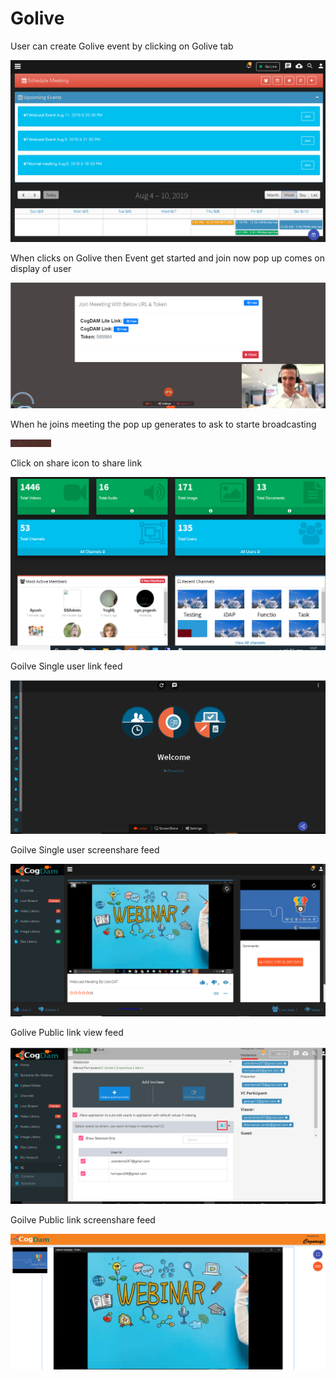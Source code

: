 # Golive

User can create Golive event by clicking on Golive tab 

![](.gitbook/assets/image%20%2864%29.png)

When clicks on Golive then Event get started and join now pop up comes on display of user

![](.gitbook/assets/image%20%28309%29.png)

When he joins meeting the pop up generates to ask to starte broadcasting 

![](.gitbook/assets/image%20%2857%29.png)

Click on share icon to share  link

![](.gitbook/assets/image%20%2823%29.png)

Goilve Single user link feed

![](.gitbook/assets/image%20%28212%29.png)

Goilve Single user screenshare feed

![](.gitbook/assets/microsoftteams-image-3.png)

Golive Public link view feed

![](.gitbook/assets/image%20%28225%29.png)

Goilve Public link screenshare feed

![](.gitbook/assets/microsoftteams-image-4.png)











